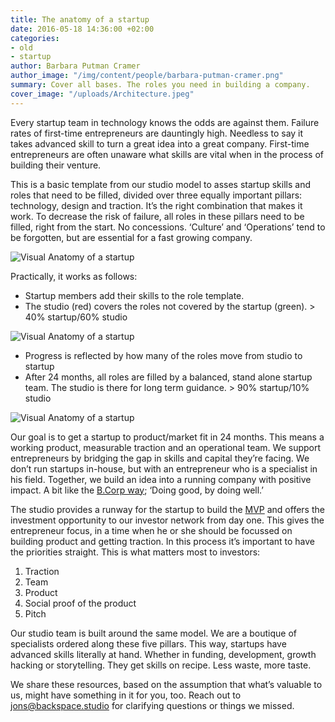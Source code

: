 ```yaml
---
title: The anatomy of a startup
date: 2016-05-18 14:36:00 +02:00
categories:
- old
- startup
author: Barbara Putman Cramer
author_image: "/img/content/people/barbara-putman-cramer.png"
summary: Cover all bases. The roles you need in building a company.
cover_image: "/uploads/Architecture.jpeg"
---
```


Every startup team in technology knows the odds are against them. Failure rates of first-time entrepreneurs are dauntingly high. Needless to say it takes advanced skill to turn a great idea into a great company. First-time entrepreneurs are often unaware what skills are vital when in the process of building their venture.

This is a basic template from our studio model to asses startup skills and roles that need to be filled, divided over three equally important pillars: technology, design and traction. It’s the right combination that makes it work. To decrease the risk of failure, all roles in these pillars need to be filled, right from the start. No concessions.  ‘Culture’ and ‘Operations’ tend to be forgotten, but are essential for a fast growing company.

![Visual Anatomy of a startup](/uploads/Visual_Anatomy-of-a-startup.001.jpeg)

Practically, it works as follows:

* Startup members add their skills to the role template.
* The studio (red) covers the roles not covered by the startup (green). > 40% startup/60% studio

![Visual Anatomy of a startup](/uploads/Visual_Anatomy-of-a-startup.002.jpeg)

* Progress is reflected by how many of the roles move from studio to startup
* After 24 months, all roles are filled by a balanced, stand alone startup team. The studio is there for long term guidance. > 90% startup/10% studio

![Visual Anatomy of a startup](/uploads/Visual_Anatomy-of-a-startup.003.jpeg)

Our goal is to get a startup to product/market fit in 24 months. This means a working product, measurable traction and an operational team. We support entrepreneurs by bridging the gap in skills and capital they’re facing. We don’t run startups in-house, but with an entrepreneur who is a specialist in his field. Together, we build an idea into a running company with positive impact. A bit like the [B.Corp way](https://www.youtube.com/watch?v=V-VFZUFJwt4); ‘Doing good, by doing well.’

The studio provides a runway for the startup to build the [MVP](https://en.wikipedia.org/wiki/Minimum_viable_product) and offers the investment opportunity to our investor network from day one. This gives the entrepreneur focus, in a time when he or she should be focussed on building product and getting traction. In this process it’s important to have the priorities straight. This is what matters most to investors:

1. Traction
2. Team
3. Product
4. Social proof of the product
5. Pitch

Our studio team is built around the same model. We are a boutique of specialists ordered along these five pillars. This way, startups have advanced skills literally at hand. Whether in funding, development, growth hacking or storytelling. They get skills on recipe. Less waste, more taste.

We share these resources, based on the assumption that what’s valuable to us, might have something in it for you, too. Reach out to [jons@backspace.studio](mailto:jons@backspace.studio) for clarifying questions or things we missed.
